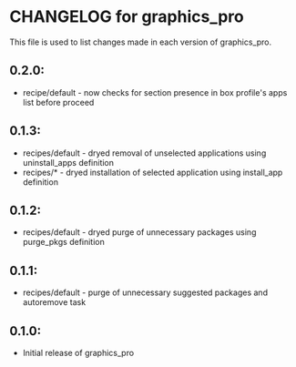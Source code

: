 # CHANGELOG for graphics_pro

This file is used to list changes made in each version of graphics_pro.

## 0.2.0:

* recipe/default - now checks for section presence in box profile's apps list before proceed

## 0.1.3:

* recipes/default - dryed removal of unselected applications using uninstall_apps definition
* recipes/*       - dryed installation of selected application using install_app definition

## 0.1.2:

* recipes/default - dryed purge of unnecessary packages using purge_pkgs definition

## 0.1.1:

* recipes/default - purge of unnecessary suggested packages and autoremove task

## 0.1.0:

* Initial release of graphics_pro

